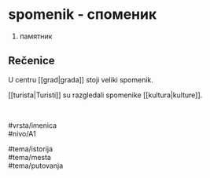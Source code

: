 # spomenik - споменик

1. памятник  

## Rečenice

U centru [[grad|grada]] stoji veliki spomenik.  

[[turista|Turisti]] su razgledali spomenike [[kultura|kulture]].  

<br>

#vrsta/imenica  
#nivo/A1  

#tema/istorija  
#tema/mesta  
#tema/putovanja  

